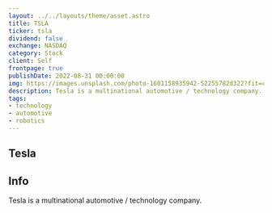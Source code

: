 ```yaml
---
layout: ../../layouts/theme/asset.astro
title: TSLA
ticker: tsla
dividend: false
exchange: NASDAQ
category: Stock
client: Self
frontpage: true
publishDate: 2022-08-31 00:00:00
img: https://images.unsplash.com/photo-1601158935942-52255782d322?fit=crop&w=1400&h=700&q=75
description: Tesla is a multinational automotive / technology company.
tags:
- technology
- automotive
- robotics
---
```


## Tesla

## Info

Tesla is a multinational automotive / technology company.
